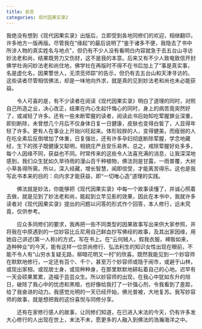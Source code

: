 ```yaml
---
title: 前言
categories: 现代因果实录2
---
```



我绝没有想到《现代因果实录》出版后，立即受到各地同修们的欢迎，相继翻印，许多地方一版再版。尽管我在“缘起”的最后说明了“鉴于诸多不便，我隐去了书中所涉人物的真实姓名与地点”，但仍有不少人没有看明白内容就急于去五台山寻访妙法老和尚，结果既劳力又伤财，这不是我的本意。后来又有不少人致电致信开封佛学社询问妙法老和尚住地，佛学社在再版时不得不在书后加上了“事是真实事，名是虚化名，因果警世人，无须觅师踪”的告示，但仍有去五台山和天津寻访的。这些读者尽管相信佛法，却是一味地向外求，就是真的见到妙法老和尚也未必能获益。

　　令人可喜的是，有不少读者在阅读《现代因果实录》明白了道理的同时，对照自己所造之业，决心改正，结果在内心生起忏悔心的同时，身上的病苦竟突然好了，或减轻了许多。还有一些未断荤腥的读者，阅读此书后始知吃荤腥罪业深重，即刻断除，未曾想几个月后不仅身体日复一日健康，皮肤也变得白皙了，人显得年轻了许多。更有人在事业上开始兴旺起来。体形较胖的人，变得健美，而瘦弱的人在吃全素后反倒增加了体重，日复强壮，还有许多孕妇彻底断除荤腥，学念地藏经，生下的孩子既健康又聪明，相貌庄严且安乐易养。总之，戒除荤腥好处多多，每个人因缘不同，获益也不同。时常传来的这些令人法喜充满的消息，让我深深地感到，我们众生犹如久旱待雨的漫山百千种植物，佛法则是甘露，一雨普覆，大树小草各得所需。所以，深入经藏，增长智慧，闻即信受，才能离苦得乐。这也是我写此书本来的目的：向内求才能获益，即“一切唯心造”道理的实践。

　　佛法就是妙法，你能够把《现代因果实录》中每一个故事读懂了，并诚心照着去做，就是见到了妙法老和尚，能起到立竿见影的效果，因此在本书中，我就许多读者对《现代因果实录》提出的问题以问答的形式作个回答，本人修行，远未究竟，仅供参考。

　　应众多同修们的要求，我再把一些不同类型的因果故事写出来供大家参照，并将我在中原遇到的一位妙容比丘尼用自己鲜血抄写佛经的故事，及其出家因缘，用她自己讲述(第一人称)的方式，写在书上。在“云何贼人，假我衣服，裨贩如来，造种种业”的今天，能有这样一位崇尚修行、弘法利生的知识女性出现在眼前，不能不令人有“山穷水复疑无路，柳暗花明又一村”的欣喜。既然我能见到一个妙容师在默默地修行，一定还有百个、千个，甚至万个妙容师或隐于闹市，或避于山林，或现出家相，或现居士身，或现种种身，在那里默默地耕耘着自己的心地。迟早有一天会硕果累累，造福于芸芸众生。所以妙容师的出现，在我心中犹如东升的旭日，破除了我心中的忧虑和黑暗，也好像给我打了一针强心剂，令我看到了差距，给了我奋进的动力。我感觉光明的一天已经开始，佛光普被，大地复苏。我写妙容师的故事，就是想把我的这份喜悦与同修分享。

　　还有在家修行感人的故事，让同修们知道，在已进入末法的今天，仍有许多发大心修行的人出现在世上，末法不末，愿更多的人融入到佛法的浩瀚海洋之中。